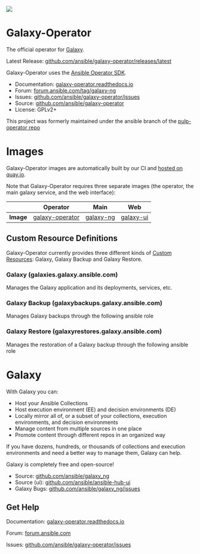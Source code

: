 ![](images/logo_large.svg)

# Galaxy-Operator
The official operator for [Galaxy](https://github.com/ansible/galaxy_ng).

Latest Release: [github.com/ansible/galaxy-operator/releases/latest](https://github.com/ansible/galaxy-operator/releases/latest)

Galaxy-Operator uses the [Ansible Operator SDK](https://sdk.operatorframework.io/docs/building-operators/ansible/).

* Documentation: [galaxy-operator.readthedocs.io](https://galaxy-operator.readthedocs.io)
* Forum: [forum.ansible.com/tag/galaxy-ng](https://forum.ansible.com/tag/galaxy-ng)
* Issues: [github.com/ansible/galaxy-operator/issues](https://github.com/ansible/galaxy-operator/issues)
* Source: [github.com/ansible/galaxy-operator](https://github.com/ansible/galaxy-operator)
* License: GPLv2+

This project was formerly maintained under the ansible branch of the [pulp-operator repo](https://github.com/pulp/pulp-operator)

# Images
Galaxy-Operator images are automatically built by our CI and [hosted on quay.io](https://quay.io/repository/ansible/galaxy-operator).

Note that Galaxy-Operator requires three separate images (the operator, the main galaxy service, and the web interface):

|           | Operator | Main | Web |
| --------- | -------- | ---- | --- |
| **Image** | [galaxy-operator](https://quay.io/repository/ansible/galaxy-operator?tab=tags) |[galaxy-ng](https://quay.io/repository/ansible/galaxy-ng?tab=tags) | [galaxy-ui](https://quay.io/repository/ansible/galaxy-ui?tab=tags) |

## Custom Resource Definitions
Galaxy-Operator currently provides three different kinds of [Custom Resources](https://kubernetes.io/docs/concepts/extend-kubernetes/api-extension/custom-resources/#custom-resources): Galaxy, Galaxy Backup and Galaxy Restore.

### Galaxy (galaxies.galaxy.ansible.com)
Manages the Galaxy application and its deployments, services, etc.

### Galaxy Backup (galaxybackups.galaxy.ansible.com)
Manages Galaxy backups through the following ansible role

### Galaxy Restore (galaxyrestores.galaxy.ansible.com)
Manages the restoration of a Galaxy backup through the following ansible role

# Galaxy
With Galaxy you can:

* Host your Ansible Collections
* Host execution environment (EE) and decision environments (DE)
* Locally mirror all of, or a subset of your collections, execution environments, and decision environments
* Manage content from multiple sources in one place
* Promote content through different repos in an organized way

If you have dozens, hundreds, or thousands of collections and execution environments and need a better way to manage them, Galaxy can help.

Galaxy is completely free and open-source!

* Source: [github.com/ansible/galaxy_ng](https://github.com/ansible/galaxy_ng)
* Source (ui): [github.com/ansible/ansible-hub-ui](https://github.com/ansible/ansible-hub-ui)
* Galaxy Bugs: [github.com/ansible/galaxy_ng/issues](https://github.com/ansible/galaxy_ng/issues)

## Get Help

Documentation: [galaxy-operator.readthedocs.io](https://galaxy-operator.readthedocs.io)

Forum: [forum.ansible.com](https://forum.ansible.com/)

Issues: [github.com/ansible/galaxy-operator/issues](https://github.com/ansible/galaxy-operator/issues)